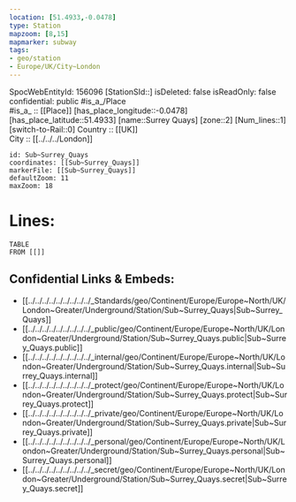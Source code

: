 ```yaml
---
location: [51.4933,-0.0478] 
type: Station 
mapzoom: [8,15] 
mapmarker: subway 
tags:
- geo/station
- Europe/UK/City~London
---
```

SpocWebEntityId: 156096
[StationSId::] 
isDeleted: false
isReadOnly: false
confidential: public
#is_a_/Place  
#is_a_ :: [[Place]] 
[has_place_longitude::-0.0478] 
[has_place_latitude::51.4933] 
[name::Surrey Quays] 
[zone::2] 
[Num_lines::1] 
[switch-to-Rail::0] 
Country :: [[UK]]  
City :: [[../../../London]]  


```leaflet
id: Sub~Surrey_Quays
coordinates: [[Sub~Surrey_Quays]] 
markerFile: [[Sub~Surrey_Quays]] 
defaultZoom: 11 
maxZoom: 18
```


# Lines: 
```dataview
TABLE 
FROM [[]] 
```

## Confidential Links & Embeds: 
- [[../../../../../../../../../_Standards/geo/Continent/Europe/Europe~North/UK/London~Greater/Underground/Station/Sub~Surrey_Quays|Sub~Surrey_Quays]] 
- [[../../../../../../../../../_public/geo/Continent/Europe/Europe~North/UK/London~Greater/Underground/Station/Sub~Surrey_Quays.public|Sub~Surrey_Quays.public]] 
- [[../../../../../../../../../_internal/geo/Continent/Europe/Europe~North/UK/London~Greater/Underground/Station/Sub~Surrey_Quays.internal|Sub~Surrey_Quays.internal]] 
- [[../../../../../../../../../_protect/geo/Continent/Europe/Europe~North/UK/London~Greater/Underground/Station/Sub~Surrey_Quays.protect|Sub~Surrey_Quays.protect]] 
- [[../../../../../../../../../_private/geo/Continent/Europe/Europe~North/UK/London~Greater/Underground/Station/Sub~Surrey_Quays.private|Sub~Surrey_Quays.private]] 
- [[../../../../../../../../../_personal/geo/Continent/Europe/Europe~North/UK/London~Greater/Underground/Station/Sub~Surrey_Quays.personal|Sub~Surrey_Quays.personal]] 
- [[../../../../../../../../../_secret/geo/Continent/Europe/Europe~North/UK/London~Greater/Underground/Station/Sub~Surrey_Quays.secret|Sub~Surrey_Quays.secret]] 
